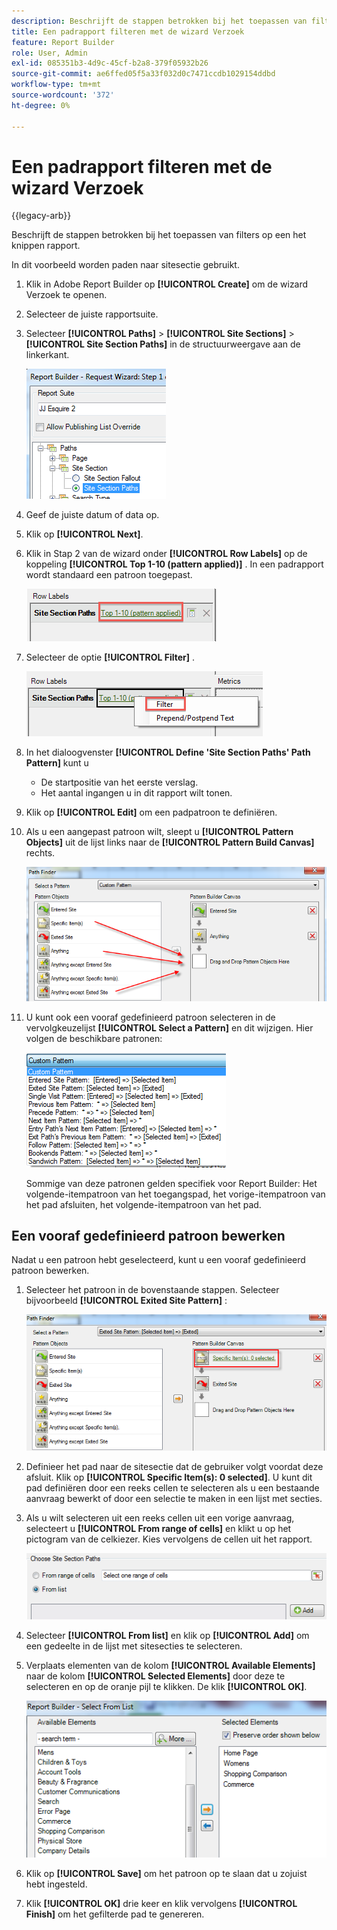 ```yaml
---
description: Beschrijft de stappen betrokken bij het toepassen van filters op een het knippen rapport.
title: Een padrapport filteren met de wizard Verzoek
feature: Report Builder
role: User, Admin
exl-id: 085351b3-4d9c-45cf-b2a8-379f05932b26
source-git-commit: ae6ffed05f5a33f032d0c7471ccdb1029154ddbd
workflow-type: tm+mt
source-wordcount: '372'
ht-degree: 0%

---
```


# Een padrapport filteren met de wizard Verzoek

{{legacy-arb}}

Beschrijft de stappen betrokken bij het toepassen van filters op een het knippen rapport.

In dit voorbeeld worden paden naar sitesectie gebruikt.

1. Klik in Adobe Report Builder op **[!UICONTROL Create]** om de wizard Verzoek te openen.
1. Selecteer de juiste rapportsuite.
1. Selecteer **[!UICONTROL Paths]** > **[!UICONTROL Site Sections]** > **[!UICONTROL Site Section Paths]** in de structuurweergave aan de linkerkant.

   ![&#x200B; Schermafbeelding die de Geselecteerde Paden van de Sectie van de Plaats toont.](assets/site_section_path_1.png)

1. Geef de juiste datum of data op.

1. Klik op **[!UICONTROL Next]**.

1. Klik in Stap 2 van de wizard onder **[!UICONTROL Row Labels]** op de koppeling **[!UICONTROL Top 1-10 (pattern applied)]** . In een padrapport wordt standaard een patroon toegepast.

   ![&#x200B; Schermafbeelding die het standaardwegpatroon toont.](assets/site_section_path_2.png)

1. Selecteer de optie **[!UICONTROL Filter]** .

   ![&#x200B; Screenshot die de optie van de Filter benadrukt.](assets/filter_option.png)

1. In het dialoogvenster **[!UICONTROL Define 'Site Section Paths' Path Pattern]** kunt u
   * De startpositie van het eerste verslag.
   * Het aantal ingangen u in dit rapport wilt tonen.
1. Klik op **[!UICONTROL Edit]** om een padpatroon te definiëren.

1. Als u een aangepast patroon wilt, sleept u **[!UICONTROL Pattern Objects]** uit de lijst links naar de **[!UICONTROL Pattern Build Canvas]** rechts.

   ![](assets/custom_pattern.png)

1. U kunt ook een vooraf gedefinieerd patroon selecteren in de vervolgkeuzelijst **[!UICONTROL Select a Pattern]** en dit wijzigen. Hier volgen de beschikbare patronen:

   ![](assets/select_a_pattern.png)

   Sommige van deze patronen gelden specifiek voor Report Builder: Het volgende-itempatroon van het toegangspad, het vorige-itempatroon van het pad afsluiten, het volgende-itempatroon van het pad.

## Een vooraf gedefinieerd patroon bewerken

Nadat u een patroon hebt geselecteerd, kunt u een vooraf gedefinieerd patroon bewerken.

1. Selecteer het patroon in de bovenstaande stappen. Selecteer bijvoorbeeld **[!UICONTROL Exited Site Pattern]** :

   ![&#x200B; Schermafbeelding die het geselecteerde patroon benadrukt.](assets/exited_site_pattern.png)

1. Definieer het pad naar de sitesectie dat de gebruiker volgt voordat deze afsluit. Klik op **[!UICONTROL Specific Item(s): 0 selected]**. U kunt dit pad definiëren door een reeks cellen te selecteren als u een bestaande aanvraag bewerkt of door een selectie te maken in een lijst met secties.

1. Als u wilt selecteren uit een reeks cellen uit een vorige aanvraag, selecteert u **[!UICONTROL From range of cells]** en klikt u op het pictogram van de celkiezer. Kies vervolgens de cellen uit het rapport.

   ![&#x200B; Schermschot die de opties tonen om van een waaier van cellen of van een lijst te kiezen.](assets/choose_site_section_paths.png)

1. Selecteer **[!UICONTROL From list]** en klik op **[!UICONTROL Add]** om een gedeelte in de lijst met sitesecties te selecteren.

1. Verplaats elementen van de kolom **[!UICONTROL Available Elements]** naar de kolom **[!UICONTROL Selected Elements]** door deze te selecteren en op de oranje pijl te klikken. De klik **[!UICONTROL OK]**.

   ![&#x200B; Schermafbeelding die de Beschikbare Elementen en de Geselecteerde Elementen toont.](assets/move_site_section_elements.png)

1. Klik op **[!UICONTROL Save]** om het patroon op te slaan dat u zojuist hebt ingesteld.

1. Klik **[!UICONTROL OK]** drie keer en klik vervolgens **[!UICONTROL Finish]** om het gefilterde pad te genereren.
